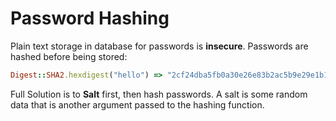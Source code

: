 # Password Hashing
Plain text storage in database for passwords is **insecure**. Passwords are hashed before being stored:
```Ruby
Digest::SHA2.hexdigest("hello") => "2cf24dba5fb0a30e26e83b2ac5b9e29e1b161e5c1fa7425e73043362938b9824"
```
Full Solution is to **Salt** first, then hash passwords. A salt is some random data that is another argument passed to the hashing function.
